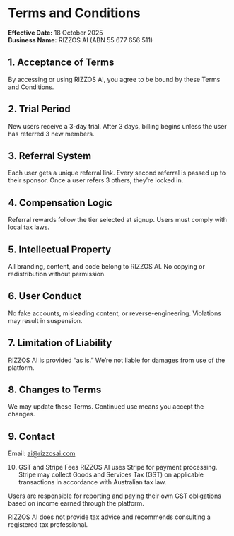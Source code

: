 # Terms and Conditions

**Effective Date:** 18 October 2025  
**Business Name:** RIZZOS AI (ABN 55 677 656 511)

## 1. Acceptance of Terms
By accessing or using RIZZOS AI, you agree to be bound by these Terms and Conditions.

## 2. Trial Period
New users receive a 3-day trial. After 3 days, billing begins unless the user has referred 3 new members.

## 3. Referral System
Each user gets a unique referral link. Every second referral is passed up to their sponsor. Once a user refers 3 others, they’re locked in.

## 4. Compensation Logic
Referral rewards follow the tier selected at signup. Users must comply with local tax laws.

## 5. Intellectual Property
All branding, content, and code belong to RIZZOS AI. No copying or redistribution without permission.

## 6. User Conduct
No fake accounts, misleading content, or reverse-engineering. Violations may result in suspension.

## 7. Limitation of Liability
RIZZOS AI is provided “as is.” We’re not liable for damages from use of the platform.

## 8. Changes to Terms
We may update these Terms. Continued use means you accept the changes.

## 9. Contact
Email: ai@rizzosai.com

10. GST and Stripe Fees
RIZZOS AI uses Stripe for payment processing. Stripe may collect Goods and Services Tax (GST) on applicable transactions in accordance with Australian tax law.

Users are responsible for reporting and paying their own GST obligations based on income earned through the platform.

RIZZOS AI does not provide tax advice and recommends consulting a registered tax professional.
